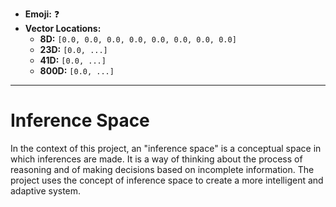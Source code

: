 - **Emoji:** ❓
- **Vector Locations:**
    - **8D:** `[0.0, 0.0, 0.0, 0.0, 0.0, 0.0, 0.0, 0.0]`
    - **23D:** `[0.0, ...]`
    - **41D:** `[0.0, ...]`
    - **800D:** `[0.0, ...]`

---

# Inference Space

In the context of this project, an "inference space" is a conceptual space in which inferences are made. It is a way of thinking about the process of reasoning and of making decisions based on incomplete information. The project uses the concept of inference space to create a more intelligent and adaptive system.
